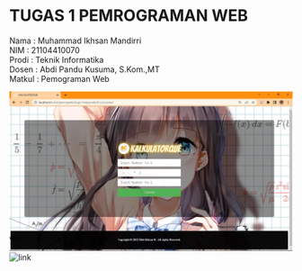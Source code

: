 # TUGAS 1 PEMROGRAMAN WEB

Nama : Muhammad Ikhsan Mandirri </br>
NIM : 21104410070 <br>
Prodi : Teknik Informatika <br>
Dosen : Abdi Pandu Kusuma, S.Kom.,MT <br>
Matkul : Pemograman Web <br>

![alt text](https://github.com/muhikhsanm404/kalkulatorque/blob/master/SS.JPG)
![link](https://bit.ly/21104410070_tugas1webpro_4P2K)


